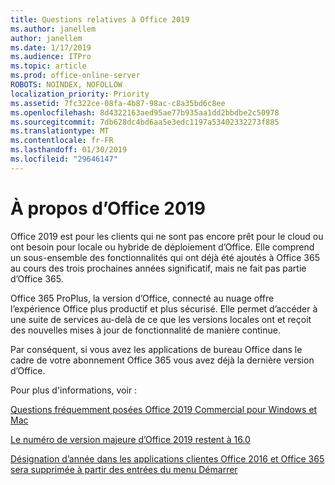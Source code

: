 ```yaml
---
title: Questions relatives à Office 2019
ms.author: janellem
author: janellem
ms.date: 1/17/2019
ms.audience: ITPro
ms.topic: article
ms.prod: office-online-server
ROBOTS: NOINDEX, NOFOLLOW
localization_priority: Priority
ms.assetid: 7fc322ce-08fa-4b87-98ac-c8a35bd6c8ee
ms.openlocfilehash: 8d4322163aed95ae77b935aa1dd2bbdbe2c50978
ms.sourcegitcommit: 7db628dc4bd6aa5e3edc1197a53402332273f885
ms.translationtype: MT
ms.contentlocale: fr-FR
ms.lasthandoff: 01/30/2019
ms.locfileid: "29646147"
---
```

# <a name="about-office-2019"></a>À propos d’Office 2019

Office 2019 est pour les clients qui ne sont pas encore prêt pour le cloud ou ont besoin pour locale ou hybride de déploiement d’Office. Elle comprend un sous-ensemble des fonctionnalités qui ont déjà été ajoutés à Office 365 au cours des trois prochaines années significatif, mais ne fait pas partie d’Office 365.
  
Office 365 ProPlus, la version d’Office, connecté au nuage offre l’expérience Office plus productif et plus sécurisé. Elle permet d’accéder à une suite de services au-delà de ce que les versions locales ont et reçoit des nouvelles mises à jour de fonctionnalité de manière continue.
  
Par conséquent, si vous avez les applications de bureau Office dans le cadre de votre abonnement Office 365 vous avez déjà la dernière version d’Office.
  
Pour plus d'informations, voir :
  
[Questions fréquemment posées Office 2019 Commercial pour Windows et Mac](https://support.microsoft.com/help/4133312)
  
[Le numéro de version majeure d’Office 2019 restent à 16.0](https://docs.microsoft.com/deployoffice/office2019/overview)
  
[Désignation d’année dans les applications clientes Office 2016 et Office 365 sera supprimée à partir des entrées du menu Démarrer](https://support.office.com/article/8fe5e052-76d2-49de-af30-2e84ed3da907?wt.mc_id=Alchemy_ClientDIA)
  

